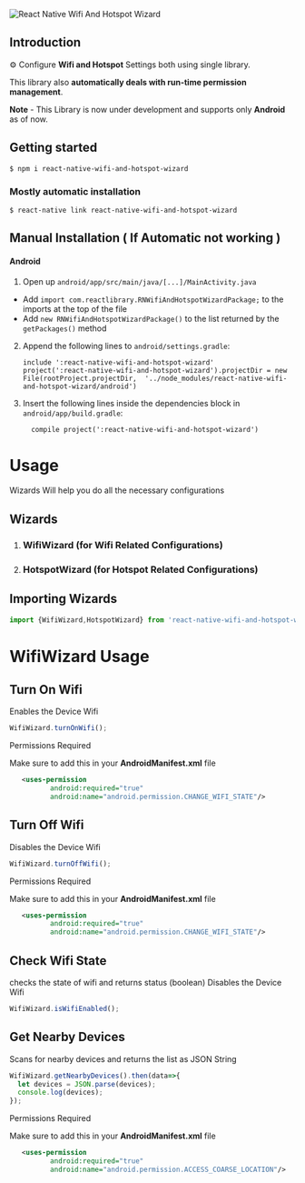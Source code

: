 
![React Native Wifi And Hotspot Wizard](https://res.cloudinary.com/prafulla98/image/upload/v1592410787/React%20Native%20Wifi%20and%20Hotspot%20Wizard/Frame_1banner_bkhwf3.png?)

## Introduction

⚙️ Configure **Wifi and Hotspot** Settings both using single library. 

This library also **automatically deals with run-time permission management**.

**Note** - This Library is now under development and supports only **Android** as of now.

## Getting started

`$ npm i react-native-wifi-and-hotspot-wizard`

### Mostly automatic installation

`$ react-native link react-native-wifi-and-hotspot-wizard`


## Manual Installation ( If Automatic not working )

#### Android

1. Open up `android/app/src/main/java/[...]/MainActivity.java`
  - Add `import com.reactlibrary.RNWifiAndHotspotWizardPackage;` to the imports at the top of the file
  - Add `new RNWifiAndHotspotWizardPackage()` to the list returned by the `getPackages()` method
2. Append the following lines to `android/settings.gradle`:
  	```
  	include ':react-native-wifi-and-hotspot-wizard'
  	project(':react-native-wifi-and-hotspot-wizard').projectDir = new File(rootProject.projectDir, 	'../node_modules/react-native-wifi-and-hotspot-wizard/android')
  	```
3. Insert the following lines inside the dependencies block in `android/app/build.gradle`:
  	```
      compile project(':react-native-wifi-and-hotspot-wizard')
  	```


# Usage

Wizards Will help you do all the necessary configurations

##  Wizards
1. ###  **WifiWizard** (for Wifi Related Configurations)
2. ### **HotspotWizard** (for Hotspot Related Configurations)

## Importing Wizards
```javascript
import {WifiWizard,HotspotWizard} from 'react-native-wifi-and-hotspot-wizard';
```

# WifiWizard Usage

## Turn On Wifi

Enables the Device Wifi 
```javascript
WifiWizard.turnOnWifi();
```

Permissions Required

Make sure to add this in your **AndroidManifest.xml** file
```xml
   <uses-permission
          android:required="true"
          android:name="android.permission.CHANGE_WIFI_STATE"/>
```
## Turn Off Wifi
Disables the Device Wifi 
```javascript
WifiWizard.turnOffWifi();
```

Permissions Required

Make sure to add this in your **AndroidManifest.xml** file
```xml
   <uses-permission
          android:required="true"
          android:name="android.permission.CHANGE_WIFI_STATE"/>
```

## Check Wifi State

checks the state of wifi and returns status (boolean)
Disables the Device Wifi 

```javascript
WifiWizard.isWifiEnabled();
```



## Get Nearby Devices

Scans for nearby devices and returns the list as JSON String
```javascript
WifiWizard.getNearbyDevices().then(data=>{
  let devices = JSON.parse(devices);
  console.log(devices);
});
```

Permissions Required


Make sure to add this in your **AndroidManifest.xml** file
```xml
   <uses-permission
          android:required="true"
          android:name="android.permission.ACCESS_COARSE_LOCATION"/>
```